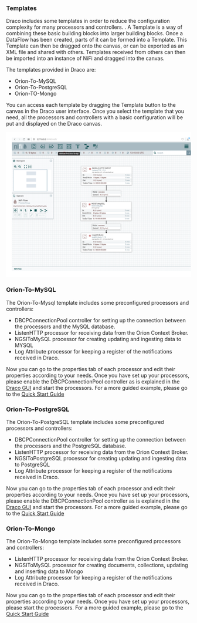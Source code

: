 ### Templates

Draco includes some templates in order to reduce the configuration complexity for many processors and controllers. . A
Template is a way of combining these basic building blocks into larger building blocks. Once a DataFlow has been
created, parts of it can be formed into a Template. This Template can then be dragged onto the canvas, or can be
exported as an XML file and shared with others. Templates received from others can then be imported into an instance of
NiFi and dragged into the canvas.

The templates provided in Draco are:

-   Orion-To-MySQL
-   Orion-To-PostgreSQL
-   Orion-TO-Mongo

You can access each template by dragging the Template button to the canvas in the Draco user interface. Once you select
the template that you need, all the processors and controllers with a basic configuration will be put and displayed on
the Draco canvas.

![Draco-template1](../images/draco-template1.png)

### Orion-To-MySQL

The Orion-To-Mysql template includes some preconfigured processors and controllers:

-   DBCPConnectionPool controller for setting up the connection between the processors and the MySQL database.
-   ListenHTTP processor for receiving data from the Orion Context Broker.
-   NGSIToMySQL processor for creating updating and ingesting data to MYSQL
-   Log Attribute processor for keeping a register of the notifications received in Draco.

Now you can go to the properties tab of each processor and edit their properties according to your needs. Once you have
set up your processors, please enable the DBCPConnectionPool controller as is explained in the
[Draco GUI](./draco_gui.md) and start the processors. For a more guided example, please go to the
[Quick Start Guide](../quick_start_guide.md)

### Orion-To-PostgreSQL

The Orion-To-PostgreSQL template includes some preconfigured processors and controllers:

-   DBCPConnectionPool controller for setting up the connection between the processors and the PostgreSQL database.
-   ListenHTTP processor for receiving data from the Orion Context Broker.
-   NGSIToPostgreSQL processor for creating updating and ingesting data to PostgreSQL
-   Log Attribute processor for keeping a register of the notifications received in Draco.

Now you can go to the properties tab of each processor and edit their properties according to your needs. Once you have
set up your processors, please enable the DBCPConnectionPool controller as is explained in the
[Draco GUI](./draco_gui.md) and start the processors. For a more guided example, please go to the
[Quick Start Guide](../quick_start_guide.md)

### Orion-To-Mongo

The Orion-To-Mongo template includes some preconfigured processors and controllers:

-   ListenHTTP processor for receiving data from the Orion Context Broker.
-   NGSIToMySQL processor for creating documents, collections, updating and inserting data to Mongo
-   Log Attribute processor for keeping a register of the notifications received in Draco.

Now you can go to the properties tab of each processor and edit their properties according to your needs. Once you have
set up your processors, please start the processors. For a more guided example, please go to the
[Quick Start Guide](../quick_start_guide.md)
